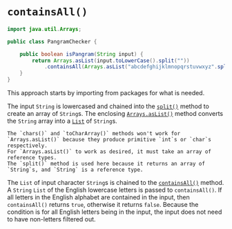 # `containsAll()`

```java
import java.util.Arrays;

public class PangramChecker {

    public boolean isPangram(String input) {
        return Arrays.asList(input.toLowerCase().split(""))
            .containsAll(Arrays.asList("abcdefghijklmnopqrstuvwxyz".split("")));
    }
}
```

This approach starts by importing from packages for what is needed.

The input `String` is lowercased and chained into the [`split()`][split] method to create an array of `String`s.
The enclosing [`Arrays.asList()`][aslist] method converts the `String` array into a [`List`][list] of `String`s.

~~~~exercism/note
The `chars()` and `toCharArray()` methods won't work for `Arrays.asList()` because they produce primitive `int`s or `char`s
respectively.
For `Arrays.asList()` to work as desired, it must take an array of reference types.
The `split()` method is used here because it returns an array of `String`s, and `String` is a reference type.
~~~~

The `List` of input character `String`s is chained to the [`containsAll()`][containsall] method.
A `String` `List` of the English lowercase letters is passed to `containsAll()`.
If all letters in the English alphabet are contained in the input, then `containsAll()` returns `true`,
otherwise it returns `false`.
Because the condition is for all English letters being in the input, the input does not need to have non-letters filtered out.

[split]: https://docs.oracle.com/javase/7/docs/api/java/lang/String.html#split(java.lang.String)
[aslist]: https://docs.oracle.com/javase/8/docs/api/java/util/Arrays.html#asList-T...-
[list]: https://docs.oracle.com/javase/8/docs/api/java/util/List.html
[containsall]: https://docs.oracle.com/javase/8/docs/api/java/util/Collection.html#containsAll-java.util.Collection-
